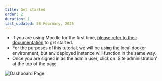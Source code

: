 ```yaml
---
title: Get started
order: 2
duration: 1
last_updated: 28 February, 2025
---
```


* If you are using Moodle for the first time, [please refer to their documentation](https://moodledev.io/general/development/gettingstarted#a-quick-start-to-moodle-development) to get started.
* For the purposes of this tutorial, we will be using the local docker environment, but any deployed instance will 
  function in the same way.
* Once you are signed in as the admin user, click on 'Site administration' at the top of the page.  

![Dashboard Page](/assets/images/set-up-moodle-via-aaf-authn/dashboard-page.png)

